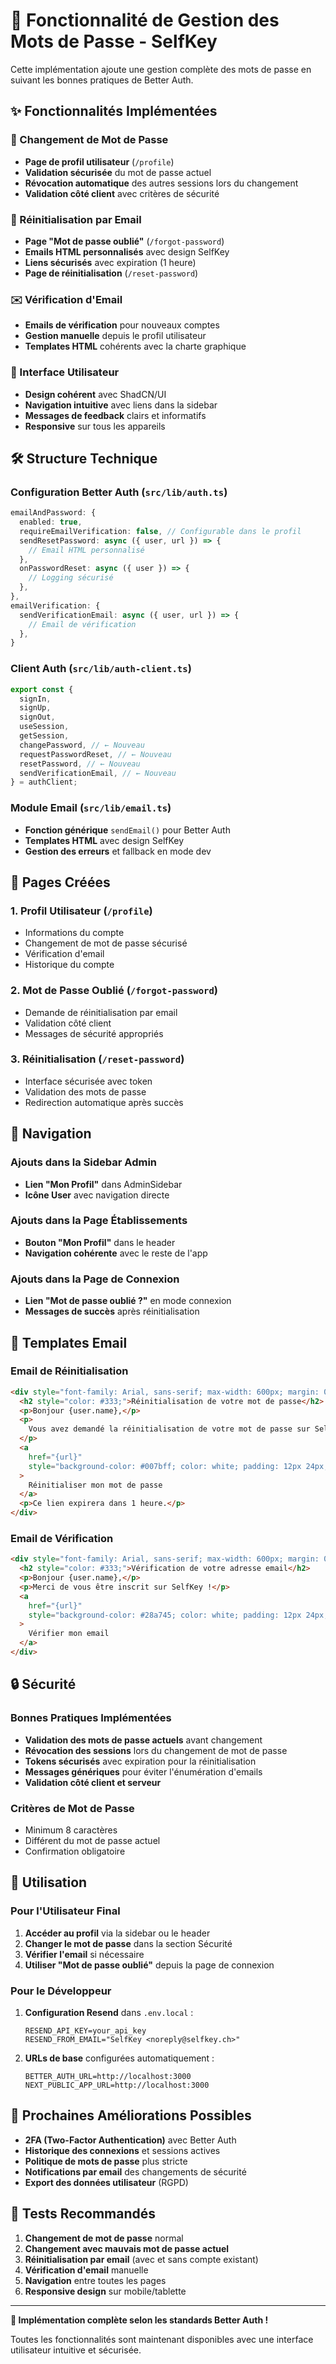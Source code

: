 # 🔐 Fonctionnalité de Gestion des Mots de Passe - SelfKey

Cette implémentation ajoute une gestion complète des mots de passe en suivant les bonnes pratiques de Better Auth.

## ✨ Fonctionnalités Implémentées

### 🔑 Changement de Mot de Passe

- **Page de profil utilisateur** (`/profile`)
- **Validation sécurisée** du mot de passe actuel
- **Révocation automatique** des autres sessions lors du changement
- **Validation côté client** avec critères de sécurité

### 📧 Réinitialisation par Email

- **Page "Mot de passe oublié"** (`/forgot-password`)
- **Emails HTML personnalisés** avec design SelfKey
- **Liens sécurisés** avec expiration (1 heure)
- **Page de réinitialisation** (`/reset-password`)

### ✉️ Vérification d'Email

- **Emails de vérification** pour nouveaux comptes
- **Gestion manuelle** depuis le profil utilisateur
- **Templates HTML** cohérents avec la charte graphique

### 🎨 Interface Utilisateur

- **Design cohérent** avec ShadCN/UI
- **Navigation intuitive** avec liens dans la sidebar
- **Messages de feedback** clairs et informatifs
- **Responsive** sur tous les appareils

## 🛠️ Structure Technique

### Configuration Better Auth (`src/lib/auth.ts`)

```typescript
emailAndPassword: {
  enabled: true,
  requireEmailVerification: false, // Configurable dans le profil
  sendResetPassword: async ({ user, url }) => {
    // Email HTML personnalisé
  },
  onPasswordReset: async ({ user }) => {
    // Logging sécurisé
  },
},
emailVerification: {
  sendVerificationEmail: async ({ user, url }) => {
    // Email de vérification
  },
}
```

### Client Auth (`src/lib/auth-client.ts`)

```typescript
export const {
  signIn,
  signUp,
  signOut,
  useSession,
  getSession,
  changePassword, // ← Nouveau
  requestPasswordReset, // ← Nouveau
  resetPassword, // ← Nouveau
  sendVerificationEmail, // ← Nouveau
} = authClient;
```

### Module Email (`src/lib/email.ts`)

- **Fonction générique** `sendEmail()` pour Better Auth
- **Templates HTML** avec design SelfKey
- **Gestion des erreurs** et fallback en mode dev

## 📄 Pages Créées

### 1. Profil Utilisateur (`/profile`)

- Informations du compte
- Changement de mot de passe sécurisé
- Vérification d'email
- Historique du compte

### 2. Mot de Passe Oublié (`/forgot-password`)

- Demande de réinitialisation par email
- Validation côté client
- Messages de sécurité appropriés

### 3. Réinitialisation (`/reset-password`)

- Interface sécurisée avec token
- Validation des mots de passe
- Redirection automatique après succès

## 🔗 Navigation

### Ajouts dans la Sidebar Admin

- **Lien "Mon Profil"** dans AdminSidebar
- **Icône User** avec navigation directe

### Ajouts dans la Page Établissements

- **Bouton "Mon Profil"** dans le header
- **Navigation cohérente** avec le reste de l'app

### Ajouts dans la Page de Connexion

- **Lien "Mot de passe oublié ?"** en mode connexion
- **Messages de succès** après réinitialisation

## 📧 Templates Email

### Email de Réinitialisation

```html
<div style="font-family: Arial, sans-serif; max-width: 600px; margin: 0 auto;">
  <h2 style="color: #333;">Réinitialisation de votre mot de passe</h2>
  <p>Bonjour {user.name},</p>
  <p>
    Vous avez demandé la réinitialisation de votre mot de passe sur SelfKey.
  </p>
  <a
    href="{url}"
    style="background-color: #007bff; color: white; padding: 12px 24px;"
  >
    Réinitialiser mon mot de passe
  </a>
  <p>Ce lien expirera dans 1 heure.</p>
</div>
```

### Email de Vérification

```html
<div style="font-family: Arial, sans-serif; max-width: 600px; margin: 0 auto;">
  <h2 style="color: #333;">Vérification de votre adresse email</h2>
  <p>Bonjour {user.name},</p>
  <p>Merci de vous être inscrit sur SelfKey !</p>
  <a
    href="{url}"
    style="background-color: #28a745; color: white; padding: 12px 24px;"
  >
    Vérifier mon email
  </a>
</div>
```

## 🔒 Sécurité

### Bonnes Pratiques Implémentées

- **Validation des mots de passe actuels** avant changement
- **Révocation des sessions** lors du changement de mot de passe
- **Tokens sécurisés** avec expiration pour la réinitialisation
- **Messages génériques** pour éviter l'énumération d'emails
- **Validation côté client et serveur**

### Critères de Mot de Passe

- Minimum 8 caractères
- Différent du mot de passe actuel
- Confirmation obligatoire

## 🚀 Utilisation

### Pour l'Utilisateur Final

1. **Accéder au profil** via la sidebar ou le header
2. **Changer le mot de passe** dans la section Sécurité
3. **Vérifier l'email** si nécessaire
4. **Utiliser "Mot de passe oublié"** depuis la page de connexion

### Pour le Développeur

1. **Configuration Resend** dans `.env.local` :

   ```
   RESEND_API_KEY=your_api_key
   RESEND_FROM_EMAIL="SelfKey <noreply@selfkey.ch>"
   ```

2. **URLs de base** configurées automatiquement :
   ```
   BETTER_AUTH_URL=http://localhost:3000
   NEXT_PUBLIC_APP_URL=http://localhost:3000
   ```

## 🎯 Prochaines Améliorations Possibles

- **2FA (Two-Factor Authentication)** avec Better Auth
- **Historique des connexions** et sessions actives
- **Politique de mots de passe** plus stricte
- **Notifications par email** des changements de sécurité
- **Export des données utilisateur** (RGPD)

## 📝 Tests Recommandés

1. **Changement de mot de passe** normal
2. **Changement avec mauvais mot de passe actuel**
3. **Réinitialisation par email** (avec et sans compte existant)
4. **Vérification d'email** manuelle
5. **Navigation** entre toutes les pages
6. **Responsive design** sur mobile/tablette

---

**🎉 Implémentation complète selon les standards Better Auth !**

Toutes les fonctionnalités sont maintenant disponibles avec une interface utilisateur intuitive et sécurisée.
